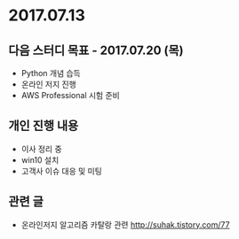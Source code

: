 # 2017.07.13

## 다음 스터디 목표 - 2017.07.20 (목)

* Python 개념 습득
* 온라인 저지 진행
* AWS Professional 시험 준비

## 개인 진행 내용

* 이사 정리 중
* win10 설치 
* 고객사 이슈 대응 및 미팅


## 관련 글

* 온라인저지 알고리즘 카탈랑 관련 http://suhak.tistory.com/77
